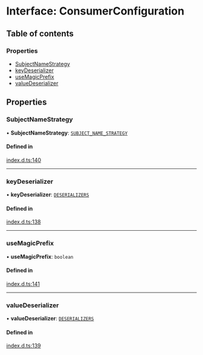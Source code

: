 # Interface: ConsumerConfiguration

## Table of contents

### Properties

- [SubjectNameStrategy](ConsumerConfiguration.md#subjectnamestrategy)
- [keyDeserializer](ConsumerConfiguration.md#keydeserializer)
- [useMagicPrefix](ConsumerConfiguration.md#usemagicprefix)
- [valueDeserializer](ConsumerConfiguration.md#valuedeserializer)

## Properties

### SubjectNameStrategy

• **SubjectNameStrategy**: [`SUBJECT_NAME_STRATEGY`](../enums/SUBJECT_NAME_STRATEGY.md)

#### Defined in

[index.d.ts:140](https://github.com/mostafa/xk6-kafka/blob/main/index.d.ts#L140)

___

### keyDeserializer

• **keyDeserializer**: [`DESERIALIZERS`](../enums/DESERIALIZERS.md)

#### Defined in

[index.d.ts:138](https://github.com/mostafa/xk6-kafka/blob/main/index.d.ts#L138)

___

### useMagicPrefix

• **useMagicPrefix**: `boolean`

#### Defined in

[index.d.ts:141](https://github.com/mostafa/xk6-kafka/blob/main/index.d.ts#L141)

___

### valueDeserializer

• **valueDeserializer**: [`DESERIALIZERS`](../enums/DESERIALIZERS.md)

#### Defined in

[index.d.ts:139](https://github.com/mostafa/xk6-kafka/blob/main/index.d.ts#L139)
